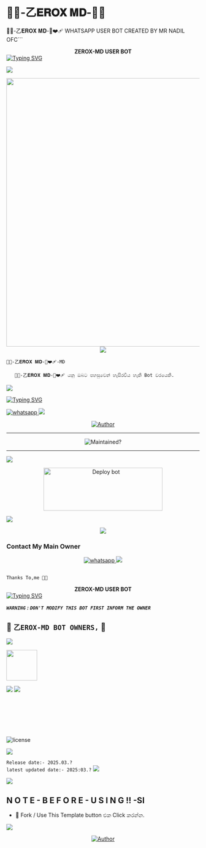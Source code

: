 #  🐼🍓-乙𝐄𝐑𝐎𝐗 𝐌𝐃-🐼🍓
🐼🍓-乙𝐄𝐑𝐎𝐗 𝐌𝐃-🐼❤️‍🩹 WHATSAPP USER BOT CREATED BY MR NADIL OFC```

<div align="center">
    <b>ZEROX-MD USER BOT</b>


<div align="left">
<a href="https://git.io/typing-svg"><img src="https://readme-typing-svg.demolab.com?font=Rubik+Dirt&size=65&pause=1000&color=F72C3F&background=FF20A500&center=true&vCenter=true&width=1000&height=150&lines=ZEROX+MD;CREATED+BY+ZEROX_MIND;NADIL-HANSAJA" alt="Typing SVG" /></a>   
</p> 

<img src="https://user-images.githubusercontent.com/73097560/115834477-dbab4500-a447-11eb-908a-139a6edaec5c.gif">
   <p align="center">
<a href="https://github.com/Nadilhansaja/ZEROX-A8/tree/main?tab=readme-ov-file">
    <img src="https://raw.githubusercontent.com/Nadilhansaja/Hello/refs/heads/main/avatars-000039043321-fkdub2-t1080x1080.jpg" width="700px">
  </a>
<img src="https://user-images.githubusercontent.com/73097560/115834477-dbab4500-a447-11eb-908a-139a6edaec5c.gif">

`🐼🍓-乙𝐄𝐑𝐎𝐗 𝐌𝐃-🐼❤️‍🩹-MD` 

       🐼🍓-乙𝐄𝐑𝐎𝐗 𝐌𝐃-🐼❤️‍🩹 යනු ඔබට පහසුවෙන් හැසිරවිය හැකි Bot වරයෙකි.

<img src="https://user-images.githubusercontent.com/73097560/115834477-dbab4500-a447-11eb-908a-139a6edaec5c.gif">

<p align="center">

  [![Typing SVG](https://readme-typing-svg.herokuapp.com?font=Rockstar-ExtraBold&color=FFFF00&lines=If+you+think+this+bot+is+not+good;deploy+another+bot+you+like;If+you+become+Question+about+bot;join+our+Whatsapp+support+group;to+solve+it+♥️)](https://git.io/typing-svg)
    
  <a aria-label="WhatsApp Supported Channel" href="https://whatsapp.com/channel/0029Vb8n2cA9mrGioPDAcJ1W" target="_blank">
    <img alt="whatsapp" src="https://img.shields.io/badge/Join Channel-25D366?style=for-the-badge&logo=whatsapp&logoColor=white" />
</a>
<img src="https://user-images.githubusercontent.com/73097560/115834477-dbab4500-a447-11eb-908a-139a6edaec5c.gif">
 
<p align="center">
    <a href="https://github.com/NADIL-HANSAJA">
        <img title="Author" src="https://img.shields.io/badge/AUTHOR-Nadil%20Hansaja-red.svg?style=for-the-badge&logo=github">
    </a>
</p>

<hr>

<p align="center">
    <img src="https://img.shields.io/badge/Maintaned%3F-Actively%20Developed-blue?style=flat-square" alt="Maintained?">
</p>

<hr>       

<img src="https://user-images.githubusercontent.com/73097560/115834477-dbab4500-a447-11eb-908a-139a6edaec5c.gif">

<p align="center">
  </a>
  <p align="center">
<a href="https://github.com/Nadilhansaja/ZEROX-A8/fork" target="blank"><img align="center" src="https://i.imgur.com/cxaSEWe.png" alt="Deploy bot" height="112" width="310" /></a>
  <div>
    

<img src="https://user-images.githubusercontent.com/73097560/115834477-dbab4500-a447-11eb-908a-139a6edaec5c.gif">

<p align="center">

<img src="https://user-images.githubusercontent.com/73097560/115834477-dbab4500-a447-11eb-908a-139a6edaec5c.gif">

### Contact My Main Owner
 <p align="center">

  <a aria-label="Owner WhatsApp Channel" href="https://wa.me/+94740952053?text=Hey_Nadil_🤍" target="_blank">
    <img alt="whatsapp" src="https://img.shields.io/badge/WhatsApp Owner-25D366?style=for-the-badge&logo=whatsapp&logoColor=white" />
  </a>


<img src="https://user-images.githubusercontent.com/73097560/115834477-dbab4500-a447-11eb-908a-139a6edaec5c.gif">

<h2 align="center"> 
</h2>

`Thanks To,me 🐼🍓`
<div align="center">
    <b>ZEROX-MD USER BOT</b>


<div align="left">
<a href="https://git.io/typing-svg"><img src="https://readme-typing-svg.demolab.com?font=Rubik+Dirt&size=65&pause=1000&color=F72C3F&background=FF20A500&center=true&vCenter=true&width=1000&height=150&lines=ZEROX+MD;WELLCOME+TO_ZEROX_MD" alt="Typing SVG" /></a>   
</p> 


***`WARNING` : `DON'T MODIFY THIS BOT FIRST INFORM THE OWNER`***
## 👑 **`乙EROX-MD BOT OWNERS,`** 👑

</a>
<img src="https://user-images.githubusercontent.com/73097560/115834477-dbab4500-a447-11eb-908a-139a6edaec5c.gif">


   <a href="https://raw.githubusercontent.com/Nadilhansaja/Hello/refs/heads/main/IMG-20250223-WA0019.jpg"><img src="" width=80 height=80></a>   



 </a>
<img src="https://user-images.githubusercontent.com/73097560/115834477-dbab4500-a447-11eb-908a-139a6edaec5c.gif">

       

<img src="https://user-images.githubusercontent.com/73097560/115834477-dbab4500-a447-11eb-908a-139a6edaec5c.gif">

<p align="center">




<br>
<br>
<br>
<br>
<br>


![license](https://img.shields.io/github/license/ZEROXLK/ZEROX-MD?color=green&label=License&style=plastic)

<img src="https://user-images.githubusercontent.com/73097560/115834477-dbab4500-a447-11eb-908a-139a6edaec5c.gif">

<p align="center">

`Release date:- 2025.03.?`
<br>
`latest updated date:- 2025:03.?`
</a>
<img src="https://user-images.githubusercontent.com/73097560/115834477-dbab4500-a447-11eb-908a-139a6edaec5c.gif">

       

<img src="https://user-images.githubusercontent.com/73097560/115834477-dbab4500-a447-11eb-908a-139a6edaec5c.gif">

<p align="center">

<h2> N O T E - B E F O R E - U S I N G !! -SI</h2>
<ul>
    <li>🔹 </code>Fork</code> / Use This </code>Template</code> button එක Click කරන්න.</li>
</ul>
</a>
<img src="https://user-images.githubusercontent.com/73097560/115834477-dbab4500-a447-11eb-908a-139a6edaec5c.gif">
 
<p align="center">
    <a href="https://github.com/NADIL-HANSAJA">
        <img title="Author" src="https://img.shields.io/badge/AUTHOR-Nadil%20Hansaja-red.svg?style=for-the-badge&logo=github">
